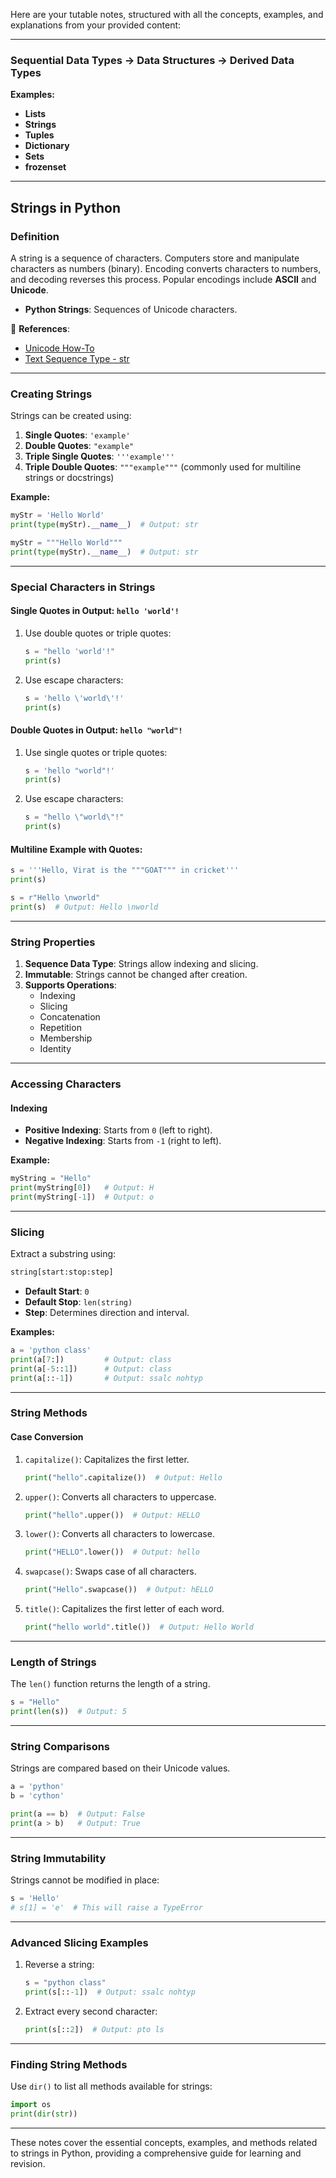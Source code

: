 Here are your tutable notes, structured with all the concepts, examples, and explanations from your provided content:

---

### **Sequential Data Types → Data Structures → Derived Data Types**

**Examples:**
- **Lists**
- **Strings**
- **Tuples**
- **Dictionary**
- **Sets**
- **frozenset**

---

## **Strings in Python**

### **Definition**
A string is a sequence of characters. Computers store and manipulate characters as numbers (binary). Encoding converts characters to numbers, and decoding reverses this process. Popular encodings include **ASCII** and **Unicode**.

- **Python Strings**: Sequences of Unicode characters.

📖 **References**:
- [Unicode How-To](https://docs.python.org/3.3/howto/unicode.html)
- [Text Sequence Type - str](https://docs.python.org/3/library/stdtypes.html#text-sequence-type-str)

---

### **Creating Strings**
Strings can be created using:
1. **Single Quotes**: `'example'`
2. **Double Quotes**: `"example"`
3. **Triple Single Quotes**: `'''example'''`
4. **Triple Double Quotes**: `"""example"""` (commonly used for multiline strings or docstrings)

**Example:**
```python
myStr = 'Hello World'
print(type(myStr).__name__)  # Output: str

myStr = """Hello World"""
print(type(myStr).__name__)  # Output: str
```

---

### **Special Characters in Strings**
#### Single Quotes in Output: `hello 'world'!`
1. Use double quotes or triple quotes:
   ```python
   s = "hello 'world'!"
   print(s)
   ```
2. Use escape characters:
   ```python
   s = 'hello \'world\'!'
   print(s)
   ```

#### Double Quotes in Output: `hello "world"!`
1. Use single quotes or triple quotes:
   ```python
   s = 'hello "world"!'
   print(s)
   ```
2. Use escape characters:
   ```python
   s = "hello \"world\"!"
   print(s)
   ```

#### Multiline Example with Quotes:
```python
s = '''Hello, Virat is the """GOAT""" in cricket'''
print(s)

s = r"Hello \nworld"
print(s)  # Output: Hello \nworld
```

---

### **String Properties**
1. **Sequence Data Type**: Strings allow indexing and slicing.
2. **Immutable**: Strings cannot be changed after creation.
3. **Supports Operations**:
   - Indexing
   - Slicing
   - Concatenation
   - Repetition
   - Membership
   - Identity

---

### **Accessing Characters**
#### Indexing
- **Positive Indexing**: Starts from `0` (left to right).
- **Negative Indexing**: Starts from `-1` (right to left).

**Example:**
```python
myString = "Hello"
print(myString[0])   # Output: H
print(myString[-1])  # Output: o
```

---

### **Slicing**
Extract a substring using:
```python
string[start:stop:step]
```
- **Default Start**: `0`
- **Default Stop**: `len(string)`
- **Step**: Determines direction and interval.

**Examples:**
```python
a = 'python class'
print(a[7:])         # Output: class
print(a[-5::1])      # Output: class
print(a[::-1])       # Output: ssalc nohtyp
```

---

### **String Methods**
#### Case Conversion
1. `capitalize()`: Capitalizes the first letter.
   ```python
   print("hello".capitalize())  # Output: Hello
   ```
2. `upper()`: Converts all characters to uppercase.
   ```python
   print("hello".upper())  # Output: HELLO
   ```
3. `lower()`: Converts all characters to lowercase.
   ```python
   print("HELLO".lower())  # Output: hello
   ```
4. `swapcase()`: Swaps case of all characters.
   ```python
   print("Hello".swapcase())  # Output: hELLO
   ```
5. `title()`: Capitalizes the first letter of each word.
   ```python
   print("hello world".title())  # Output: Hello World
   ```

---

### **Length of Strings**
The `len()` function returns the length of a string.
```python
s = "Hello"
print(len(s))  # Output: 5
```

---

### **String Comparisons**
Strings are compared based on their Unicode values.
```python
a = 'python'
b = 'cython'

print(a == b)  # Output: False
print(a > b)   # Output: True
```

---

### **String Immutability**
Strings cannot be modified in place:
```python
s = 'Hello'
# s[1] = 'e'  # This will raise a TypeError
```

---

### **Advanced Slicing Examples**
1. Reverse a string:
   ```python
   s = "python class"
   print(s[::-1])  # Output: ssalc nohtyp
   ```
2. Extract every second character:
   ```python
   print(s[::2])  # Output: pto ls
   ```

---

### **Finding String Methods**
Use `dir()` to list all methods available for strings:
```python
import os
print(dir(str))
```

---

These notes cover the essential concepts, examples, and methods related to strings in Python, providing a comprehensive guide for learning and revision.